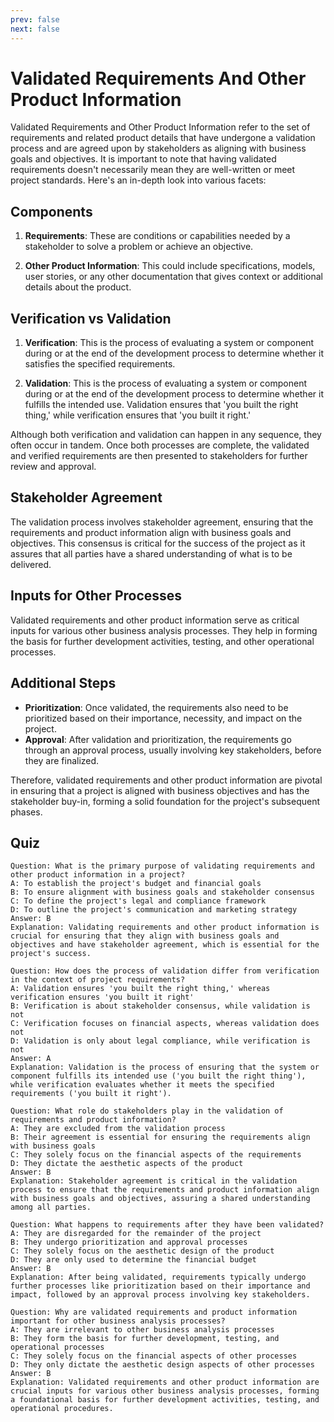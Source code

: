 ```yaml
---
prev: false
next: false
---
```


# Validated Requirements And Other Product Information

Validated Requirements and Other Product Information refer to the set of requirements and related product details that have undergone a validation process and are agreed upon by stakeholders as aligning with business goals and objectives. It is important to note that having validated requirements doesn't necessarily mean they are well-written or meet project standards. Here's an in-depth look into various facets:

## Components

1. **Requirements**: These are conditions or capabilities needed by a stakeholder to solve a problem or achieve an objective.

2. **Other Product Information**: This could include specifications, models, user stories, or any other documentation that gives context or additional details about the product.

## Verification vs Validation

1. **Verification**: This is the process of evaluating a system or component during or at the end of the development process to determine whether it satisfies the specified requirements.

2. **Validation**: This is the process of evaluating a system or component during or at the end of the development process to determine whether it fulfills the intended use. Validation ensures that 'you built the right thing,' while verification ensures that 'you built it right.'

Although both verification and validation can happen in any sequence, they often occur in tandem. Once both processes are complete, the validated and verified requirements are then presented to stakeholders for further review and approval.

## Stakeholder Agreement

The validation process involves stakeholder agreement, ensuring that the requirements and product information align with business goals and objectives. This consensus is critical for the success of the project as it assures that all parties have a shared understanding of what is to be delivered.

## Inputs for Other Processes

Validated requirements and other product information serve as critical inputs for various other business analysis processes. They help in forming the basis for further development activities, testing, and other operational processes.

## Additional Steps

- **Prioritization**: Once validated, the requirements also need to be prioritized based on their importance, necessity, and impact on the project.
- **Approval**: After validation and prioritization, the requirements go through an approval process, usually involving key stakeholders, before they are finalized.

Therefore, validated requirements and other product information are pivotal in ensuring that a project is aligned with business objectives and has the stakeholder buy-in, forming a solid foundation for the project's subsequent phases.

## Quiz

```quiz
Question: What is the primary purpose of validating requirements and other product information in a project?
A: To establish the project's budget and financial goals
B: To ensure alignment with business goals and stakeholder consensus
C: To define the project's legal and compliance framework
D: To outline the project's communication and marketing strategy
Answer: B
Explanation: Validating requirements and other product information is crucial for ensuring that they align with business goals and objectives and have stakeholder agreement, which is essential for the project's success.

Question: How does the process of validation differ from verification in the context of project requirements?
A: Validation ensures 'you built the right thing,' whereas verification ensures 'you built it right'
B: Verification is about stakeholder consensus, while validation is not
C: Verification focuses on financial aspects, whereas validation does not
D: Validation is only about legal compliance, while verification is not
Answer: A
Explanation: Validation is the process of ensuring that the system or component fulfills its intended use ('you built the right thing'), while verification evaluates whether it meets the specified requirements ('you built it right').

Question: What role do stakeholders play in the validation of requirements and product information?
A: They are excluded from the validation process
B: Their agreement is essential for ensuring the requirements align with business goals
C: They solely focus on the financial aspects of the requirements
D: They dictate the aesthetic aspects of the product
Answer: B
Explanation: Stakeholder agreement is critical in the validation process to ensure that the requirements and product information align with business goals and objectives, assuring a shared understanding among all parties.

Question: What happens to requirements after they have been validated?
A: They are disregarded for the remainder of the project
B: They undergo prioritization and approval processes
C: They solely focus on the aesthetic design of the product
D: They are only used to determine the financial budget
Answer: B
Explanation: After being validated, requirements typically undergo further processes like prioritization based on their importance and impact, followed by an approval process involving key stakeholders.

Question: Why are validated requirements and product information important for other business analysis processes?
A: They are irrelevant to other business analysis processes
B: They form the basis for further development, testing, and operational processes
C: They solely focus on the financial aspects of other processes
D: They only dictate the aesthetic design aspects of other processes
Answer: B
Explanation: Validated requirements and other product information are crucial inputs for various other business analysis processes, forming a foundational basis for further development activities, testing, and operational procedures.
```
